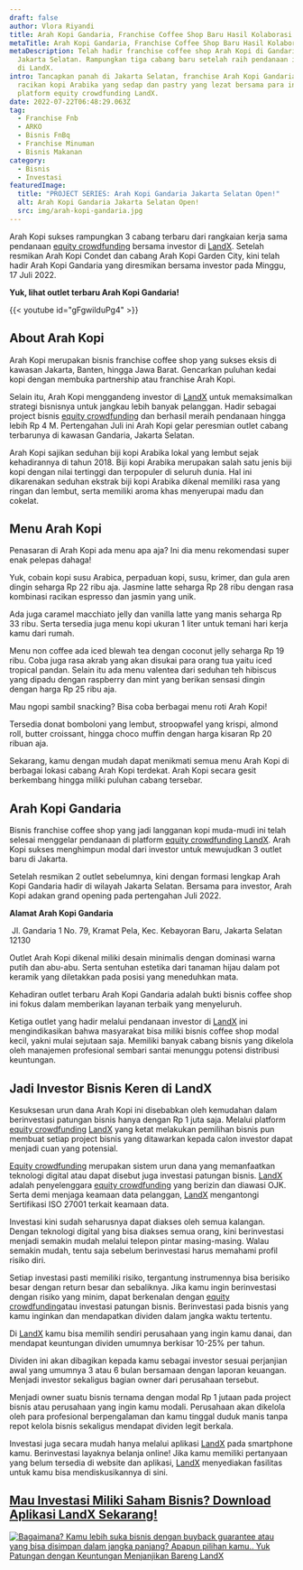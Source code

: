 ```yaml
---
draft: false
author: Vlora Riyandi
title: Arah Kopi Gandaria, Franchise Coffee Shop Baru Hasil Kolaborasi LandX
metaTitle: Arah Kopi Gandaria, Franchise Coffee Shop Baru Hasil Kolaborasi LandX
metaDescription: Telah hadir franchise coffee shop Arah Kopi di Gandaria,
  Jakarta Selatan. Rampungkan tiga cabang baru setelah raih pendanaan investor
  di LandX.
intro: Tancapkan panah di Jakarta Selatan, franchise Arah Kopi Gandaria hadirkan
  racikan kopi Arabika yang sedap dan pastry yang lezat bersama para investor di
  platform equity crowdfunding LandX.
date: 2022-07-22T06:48:29.063Z
tag:
  - Franchise Fnb
  - ARKO
  - Bisnis FnBq
  - Franchise Minuman
  - Bisnis Makanan
category:
  - Bisnis
  - Investasi
featuredImage:
  title: "PROJECT SERIES: Arah Kopi Gandaria Jakarta Selatan Open!"
  alt: Arah Kopi Gandaria Jakarta Selatan Open!
  src: img/arah-kopi-gandaria.jpg
---
```

Arah Kopi sukses rampungkan 3 cabang terbaru dari rangkaian kerja sama pendanaan [equity crowdfunding](https://landx.id/project/?utm_source=Blog&utm_medium=organic+keyword&utm_campaign=blog&utm_id=Blog) bersama investor di [LandX](https://landx.id/project/?utm_source=Blog&utm_medium=organic+keyword&utm_campaign=blog&utm_id=Blog). Setelah resmikan Arah Kopi Condet dan cabang Arah Kopi Garden City, kini telah hadir Arah Kopi Gandaria yang diresmikan bersama investor pada Minggu, 17 Juli 2022.

**Yuk, lihat outlet terbaru Arah Kopi Gandaria!**

{{< youtube id="gFgwilduPg4" >}}

## About Arah Kopi

Arah Kopi merupakan bisnis franchise coffee shop yang sukses eksis di kawasan Jakarta, Banten, hingga Jawa Barat. Gencarkan puluhan kedai kopi dengan membuka partnership atau franchise Arah Kopi.

Selain itu, Arah Kopi menggandeng investor di [LandX](https://landx.id/project/?utm_source=Blog&utm_medium=organic+keyword&utm_campaign=blog&utm_id=Blog) untuk memaksimalkan strategi bisnisnya untuk jangkau lebih banyak pelanggan. Hadir sebagai project bisnis [equity crowdfunding](https://landx.id/project/?utm_source=Blog&utm_medium=organic+keyword&utm_campaign=blog&utm_id=Blog) dan berhasil meraih pendanaan hingga lebih Rp 4 M. Pertengahan Juli ini Arah Kopi gelar peresmian outlet cabang terbarunya di kawasan Gandaria, Jakarta Selatan.

Arah Kopi sajikan seduhan biji kopi Arabika lokal yang lembut sejak kehadirannya di tahun 2018. Biji kopi Arabika merupakan salah satu jenis biji kopi dengan nilai tertinggi dan terpopuler di seluruh dunia. Hal ini dikarenakan seduhan ekstrak biji kopi Arabika dikenal memiliki rasa yang ringan dan lembut, serta memiliki aroma khas menyerupai madu dan cokelat. 

## Menu Arah Kopi

Penasaran di Arah Kopi ada menu apa aja? Ini dia menu rekomendasi super enak pelepas dahaga!

Yuk, cobain kopi susu Arabica, perpaduan kopi, susu, krimer, dan gula aren dingin seharga Rp 22 ribu aja. Jasmine latte seharga Rp 28 ribu dengan rasa kombinasi racikan espresso dan jasmin yang unik.

Ada juga caramel macchiato jelly dan vanilla latte yang manis seharga Rp 33 ribu. Serta tersedia juga menu kopi ukuran 1 liter untuk temani hari kerja kamu dari rumah. 

Menu non coffee ada iced blewah tea dengan coconut jelly seharga Rp 19 ribu. Coba juga rasa akrab yang akan disukai para orang tua yaitu iced tropical pandan. Selain itu ada menu valentea dari seduhan teh hibiscus yang dipadu dengan raspberry dan mint yang berikan sensasi dingin dengan harga Rp 25 ribu aja. 

Mau ngopi sambil snacking? Bisa coba berbagai menu roti Arah Kopi! 

Tersedia donat bomboloni yang lembut, stroopwafel yang krispi, almond roll, butter croissant, hingga choco muffin dengan harga kisaran Rp 20 ribuan aja.

Sekarang, kamu dengan mudah dapat menikmati semua menu Arah Kopi di berbagai lokasi cabang Arah Kopi terdekat. Arah Kopi secara gesit berkembang hingga miliki puluhan cabang tersebar.

## Arah Kopi Gandaria

Bisnis franchise coffee shop yang jadi langganan kopi muda-mudi ini telah selesai menggelar pendanaan di platform [equity crowdfunding LandX](<[equity crowdfunding](https://landx.id/project/?utm_source=Blog&utm_medium=organic+keyword&utm_campaign=blog&utm_id=Blog)>). Arah Kopi sukses menghimpun modal dari investor untuk mewujudkan 3 outlet baru di Jakarta.

Setelah resmikan 2 outlet sebelumnya, kini dengan formasi lengkap Arah Kopi Gandaria hadir di wilayah Jakarta Selatan. Bersama para investor, Arah Kopi adakan grand opening pada pertengahan Juli 2022.

**Alamat Arah Kopi Gandaria**

 Jl. Gandaria 1 No. 79, Kramat Pela, Kec. Kebayoran Baru, Jakarta Selatan 12130

Outlet Arah Kopi dikenal miliki desain minimalis dengan dominasi warna putih dan abu-abu. Serta sentuhan estetika dari tanaman hijau dalam pot keramik yang diletakkan pada posisi yang meneduhkan mata.

Kehadiran outlet terbaru Arah Kopi Gandaria adalah bukti bisnis coffee shop ini fokus dalam memberikan layanan terbaik yang menyeluruh.

Ketiga outlet yang hadir melalui pendanaan investor di [LandX](https://landx.id/project/?utm_source=Blog&utm_medium=organic+keyword&utm_campaign=blog&utm_id=Blog) ini mengindikasikan bahwa masyarakat bisa miliki bisnis coffee shop modal kecil, yakni mulai sejutaan saja. Memiliki banyak cabang bisnis yang dikelola oleh manajemen profesional sembari santai menunggu potensi distribusi keuntungan. 

## Jadi Investor Bisnis Keren di LandX

Kesuksesan urun dana Arah Kopi ini disebabkan oleh kemudahan dalam berinvestasi patungan bisnis hanya dengan Rp 1 juta saja. Melalui platform [equity crowdfunding](https://landx.id/project/?utm_source=Blog&utm_medium=organic+keyword&utm_campaign=blog&utm_id=Blog) [LandX](https://landx.id/project/?utm_source=Blog&utm_medium=organic+keyword&utm_campaign=blog&utm_id=Blog) yang ketat melakukan pemilihan bisnis pun membuat setiap project bisnis yang ditawarkan kepada calon investor dapat menjadi cuan yang potensial.

[Equity crowdfunding](https://landx.id/project/?utm_source=Blog&utm_medium=organic+keyword&utm_campaign=blog&utm_id=Blog) merupakan sistem urun dana yang memanfaatkan teknologi digital atau dapat disebut juga investasi patungan bisnis. [LandX](https://landx.id/project/?utm_source=Blog&utm_medium=organic+keyword&utm_campaign=blog&utm_id=Blog)[](https://landx.id/project/?utm_source=Blog&utm_medium=organic+keyword&utm_campaign=blog&utm_id=Blog) adalah penyelenggara [equity crowdfunding](https://landx.id/project/?utm_source=Blog&utm_medium=organic+keyword&utm_campaign=blog&utm_id=Blog) yang berizin dan diawasi OJK. Serta demi menjaga keamaan data pelanggan, [LandX](https://landx.id/project/?utm_source=Blog&utm_medium=organic+keyword&utm_campaign=blog&utm_id=Blog)[](https://landx.id/project/?utm_source=Blog&utm_medium=organic+keyword&utm_campaign=blog&utm_id=Blog) mengantongi Sertifikasi ISO 27001 terkait keamaan data.

Investasi kini sudah seharusnya dapat diakses oleh semua kalangan. Dengan teknologi digital yang bisa diakses semua orang, kini berinvestasi menjadi semakin mudah melalui telepon pintar masing-masing. Walau semakin mudah, tentu saja sebelum berinvestasi harus memahami profil risiko diri.

Setiap investasi pasti memiliki risiko, tergantung instrumennya bisa berisiko besar dengan return besar dan sebaliknya. Jika kamu ingin berinvestasi dengan risiko yang minim, dapat berkenalan dengan [equity crowdfunding](https://landx.id/project/?utm_source=Blog&utm_medium=organic+keyword&utm_campaign=blog&utm_id=Blog)atau investasi patungan bisnis. Berinvestasi pada bisnis yang kamu inginkan dan mendapatkan dividen dalam jangka waktu tertentu.

Di [LandX](https://landx.id/project/?utm_source=Blog&utm_medium=organic+keyword&utm_campaign=blog&utm_id=Blog) kamu bisa memilih sendiri perusahaan yang ingin kamu danai, dan mendapat keuntungan dividen umumnya berkisar 10-25% per tahun.

Dividen ini akan dibagikan kepada kamu sebagai investor sesuai perjanjian awal yang umumnya 3 atau 6 bulan bersamaan dengan laporan keuangan. Menjadi investor sekaligus bagian owner dari perusahaan tersebut.

Menjadi owner suatu bisnis ternama dengan modal Rp 1 jutaan pada project bisnis atau perusahaan yang ingin kamu modali. Perusahaan akan dikelola oleh para profesional berpengalaman dan kamu tinggal duduk manis tanpa repot kelola bisnis sekaligus mendapat dividen legit berkala.

Investasi juga secara mudah hanya melalui aplikasi [LandX](https://landx.id/project/?utm_source=Blog&utm_medium=organic+keyword&utm_campaign=blog&utm_id=Blog) pada smartphone kamu. Berinvestasi layaknya belanja online! Jika kamu memiliki pertanyaan yang belum tersedia di website dan aplikasi, [LandX](https://landx.id/project/?utm_source=Blog&utm_medium=organic+keyword&utm_campaign=blog&utm_id=Blog) menyediakan fasilitas untuk kamu bisa mendiskusikannya di sini.

## [Mau Investasi Miliki Saham Bisnis? Download Aplikasi LandX Sekarang!](https://landx.id/project/?utm_source=Blog&utm_medium=organic+keyword&utm_campaign=blog&utm_id=Blog)

<!--StartFragment-->

[![Bagaimana? Kamu lebih suka bisnis dengan buyback guarantee atau yang bisa disimpan dalam jangka panjang? Apapun pilihan kamu.. Yuk Patungan  dengan Keuntungan Menjanjikan Bareng LandX](https://accountgram-production.sfo2.cdn.digitaloceanspaces.com/landx_ghost/2021/10/Equity-Crowdfunding-di-Indonesia-1--3.png)](https://landx.id/project/?utm_source=Blog&utm_medium=organic+keyword&utm_campaign=blog&utm_id=Blog)

<!--EndFragment-->